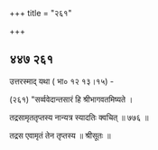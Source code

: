 +++
title = "२६१"

+++


## ४४७ २६१
उत्तरस्माद् यथा ( भा० १२ १३।१५) - 

(२६१) "सर्व्ववेदान्तसारं हि श्रीभागवतमिष्यते । 

तद्रसामृततृप्तस्य नान्यत्र स्यादतिः क्वचित् ॥ ७७६ ॥ 

तद्रस एवामृतं तेन तृप्तस्य ॥ श्रीसूतः ॥ 
